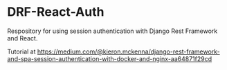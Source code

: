 # DRF-React-Auth
Respository for using session authentication with Django Rest Framework and React.

Tutorial at https://medium.com/@kieron.mckenna/django-rest-framework-and-spa-session-authentication-with-docker-and-nginx-aa64871f29cd
